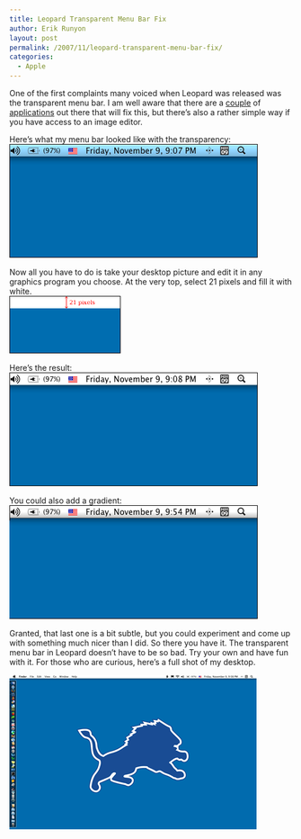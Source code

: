 ```yaml
---
title: Leopard Transparent Menu Bar Fix
author: Erik Runyon
layout: post
permalink: /2007/11/leopard-transparent-menu-bar-fix/
categories:
  - Apple
---
```

One of the first complaints many voiced when Leopard was released was the transparent menu bar. I am well aware that there are a [couple][1] of [applications][2] out there that will fix this, but there’s also a rather simple way if you have access to an image editor.
<!-- more -->
Here’s what my menu bar looked like with the transparency:  
![Default menu bar][3]

Now all you have to do is take your desktop picture and edit it in any graphics program you choose. At the very top, select 21 pixels and fill it with white.  
![Menu bar closeup][4]

Here’s the result:  
![Menu bar with white background][5]

You could also add a gradient:  
![Menu bar with gradient background][6]

Granted, that last one is a bit subtle, but you could experiment and come up with something much nicer than I did. So there you have it. The transparent menu bar in Leopard doesn’t have to be so bad. Try your own and have fun with it. For those who are curious, here’s a full shot of my desktop.

![Full-screen view.][7]

 [1]: http://www.eternalstorms.at/utilities/opaquemenubar/page52/page52.html
 [2]: http://www.manytricks.com/blog/?id=10
 [3]: /images/2007/toolbar-transparent.png
 [4]: /images/2007/toolbar-closeup.gif
 [5]: /images/2007/toolbar-solid.png
 [6]: /images/2007/toolbar-gradient.png
 [7]: /images/2007/toolbar-desktop.png